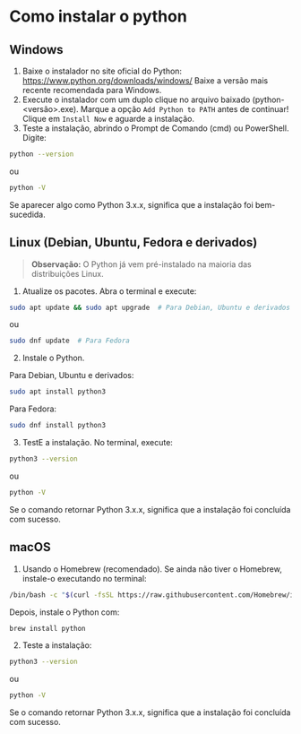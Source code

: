 # Como instalar o python

## Windows

1. Baixe o instalador no site oficial do Python: https://www.python.org/downloads/windows/
   Baixe a versão mais recente recomendada para Windows.
2. Execute o instalador com um duplo clique no arquivo baixado (python-<versão>.exe).
   Marque a opção `Add Python to PATH` antes de continuar!
   Clique em `Install Now` e aguarde a instalação.
3. Teste a instalação, abrindo o Prompt de Comando (cmd) ou PowerShell. Digite:

```sh
python --version
```

ou

```sh
python -V
```

Se aparecer algo como Python 3.x.x, significa que a instalação foi bem-sucedida.

## Linux (Debian, Ubuntu, Fedora e derivados)

> **Observação:** O Python já vem pré-instalado na maioria das distribuições Linux.

1. Atualize os pacotes. Abra o terminal e execute:

```sh
sudo apt update && sudo apt upgrade  # Para Debian, Ubuntu e derivados
```

ou

```sh
sudo dnf update  # Para Fedora
```

2. Instale o Python.

Para Debian, Ubuntu e derivados:

```sh
sudo apt install python3
```

Para Fedora:

```sh
sudo dnf install python3
```

3. TestE a instalação. No terminal, execute:

```sh
python3 --version
```

ou

```sh
python -V
```

Se o comando retornar Python 3.x.x, significa que a instalação foi concluída com sucesso.

## macOS

1. Usando o Homebrew (recomendado). Se ainda não tiver o Homebrew, instale-o executando no terminal:

```sh
/bin/bash -c "$(curl -fsSL https://raw.githubusercontent.com/Homebrew/install/HEAD/install.sh)"
```

Depois, instale o Python com:

```sh
brew install python
```

2. Teste a instalação:

```sh
python3 --version
```

ou

```sh
python -V
```

Se o comando retornar Python 3.x.x, significa que a instalação foi concluída com sucesso.
